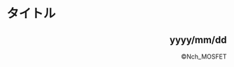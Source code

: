 <!--TeXを使う際のおまじない
<script type="text/x-mathjax-config">MathJax.Hub.Config({tex2jax:{inlineMath:[['\$','\$'],['\\(','\\)']],processEscapes:true},CommonHTML: {matchFontHeight:false}});</script>
<script type="text/javascript" async src="https://cdnjs.cloudflare.com/ajax/libs/mathjax/2.7.1/MathJax.js?config=TeX-MML-AM_CHTML"></script>
-->

# タイトル

<h2><div align="right">yyyy/mm/dd</div></h2>

<!-- 記事ここから -->



<!-- 記事ここまで -->

<footer><div align="right">©Nch_MOSFET</div></footer>

<!-- 画像を入れる時は
<img src="パス" alt="" width="75%" border="4">
<img src="./../../img/" alt="" width="75%" border="4">
-->

<!-- Twitterのツイートを埋め込むときは公式の埋め込みリンクをそのまま貼るだけで良い -->
